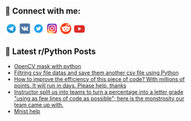 ## 🔎 Connect with me:
[<img src="https://github.com/bullbesh/bullbesh/blob/main/images/Telegram.png" width="32" height="32" />](https://t.me/bullbesh)
[<img src="https://github.com/bullbesh/bullbesh/blob/main/images/VK.png" width="32" height="32" />](https://vk.com/bullbesh)
[<img src="https://github.com/bullbesh/bullbesh/blob/main/images/Twitter.png" width="32" height="32" />](https://twitter.com/bullbesh1)
[<img src="https://github.com/bullbesh/bullbesh/blob/main/images/Instagram.png" width="32" height="32" />](https://www.instagram.com/bullbesh)
[<img src="https://github.com/bullbesh/bullbesh/blob/main/images/Reddit.png" width="32" height="32" />](https://www.reddit.com/user/bullbesh)
[<img src="https://github.com/bullbesh/bullbesh/blob/main/images/YouTube.png" width="32" height="32" />](https://www.youtube.com/channel/UCtfjRs6uzgq5mfm8S06WTcg)

## 📕 Latest r/Python Posts
<!-- BLOG-POST-LIST:START -->
- [OpenCV mask with python](https://www.reddit.com/r/Python/comments/y3hrsd/opencv_mask_with_python/)
- [Filtring csv file datas and save them another csv file using Python](https://www.reddit.com/r/Python/comments/y3hgcq/filtring_csv_file_datas_and_save_them_another_csv/)
- [How to improve the efficiency of this piece of code? With millions of points. It will run in days. Please help, thanks](https://www.reddit.com/r/Python/comments/y3g4cp/how_to_improve_the_efficiency_of_this_piece_of/)
- [Instructor split us into teams to turn a percentage into a letter grade &quot;using as few lines of code as possible&quot;; here is the monstrosity our team came up with.](https://www.reddit.com/r/Python/comments/y3dzhu/instructor_split_us_into_teams_to_turn_a/)
- [Mnist help](https://www.reddit.com/r/Python/comments/y3d50n/mnist_help/)
<!-- BLOG-POST-LIST:END -->
